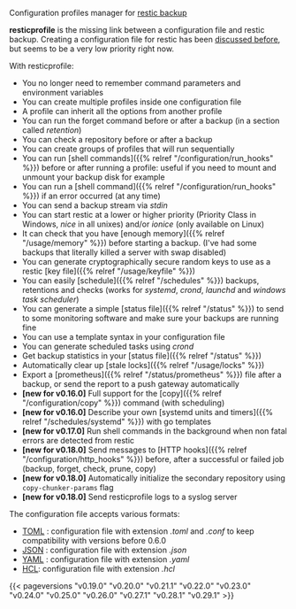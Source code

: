 

Configuration profiles manager for [restic backup](https://restic.net/)

**resticprofile** is the missing link between a configuration file and restic backup. Creating a configuration file for restic has been [discussed before](https://github.com/restic/restic/issues/16), but seems to be a very low priority right now.

With resticprofile:

* You no longer need to remember command parameters and environment variables
* You can create multiple profiles inside one configuration file
* A profile can inherit all the options from another profile
* You can run the forget command before or after a backup (in a section called *retention*)
* You can check a repository before or after a backup
* You can create groups of profiles that will run sequentially
* You can run [shell commands]({{% relref "/configuration/run_hooks" %}}) before or after running a profile: useful if you need to mount and unmount your backup disk for example
* You can run a [shell command]({{% relref "/configuration/run_hooks" %}}) if an error occurred (at any time)
* You can send a backup stream via _stdin_
* You can start restic at a lower or higher priority (Priority Class in Windows, *nice* in all unixes) and/or _ionice_ (only available on Linux)
* It can check that you have [enough memory]({{% relref "/usage/memory" %}}) before starting a backup. (I've had some backups that literally killed a server with swap disabled)
* You can generate cryptographically secure random keys to use as a restic [key file]({{% relref "/usage/keyfile" %}})
* You can easily [schedule]({{% relref "/schedules" %}}) backups, retentions and checks (works for *systemd*, *crond*, *launchd* and *windows task scheduler*)
* You can generate a simple [status file]({{% relref "/status" %}}) to send to some monitoring software and make sure your backups are running fine 
* You can use a template syntax in your configuration file
* You can generate scheduled tasks using *crond*
* Get backup statistics in your [status file]({{% relref "/status" %}})
* Automatically clear up [stale locks]({{% relref "/usage/locks" %}})
* Export a [prometheus]({{% relref "/status/prometheus" %}}) file after a backup, or send the report to a push gateway automatically
* **[new for v0.16.0]** Full support for the [copy]({{% relref "/configuration/copy" %}}) command (with scheduling)
* **[new for v0.16.0]** Describe your own [systemd units and timers]({{% relref "/schedules/systemd" %}}) with go templates
* **[new for v0.17.0]** Run shell commands in the background when non fatal errors are detected from restic
* **[new for v0.18.0]** Send messages to [HTTP hooks]({{% relref "/configuration/http_hooks" %}}) before, after a successful or failed job (backup, forget, check, prune, copy)
* **[new for v0.18.0]** Automatically initialize the secondary repository using `copy-chunker-params` flag
* **[new for v0.18.0]** Send resticprofile logs to a syslog server

The configuration file accepts various formats:
* [TOML](https://github.com/toml-lang/toml) : configuration file with extension _.toml_ and _.conf_ to keep compatibility with versions before 0.6.0
* [JSON](https://en.wikipedia.org/wiki/JSON) : configuration file with extension _.json_
* [YAML](https://en.wikipedia.org/wiki/YAML) : configuration file with extension _.yaml_
* [HCL](https://github.com/hashicorp/hcl): configuration file with extension _.hcl_


{{< pageversions "v0.19.0" "v0.20.0" "v0.21.1" "v0.22.0" "v0.23.0" "v0.24.0" "v0.25.0" "v0.26.0" "v0.27.1" "v0.28.1" "v0.29.1" >}}
